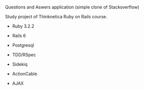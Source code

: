 Questions and Aswers application (simple clone of Stackoverflow)

Study project of Thinknetica Ruby on Rails course.

* Ruby 3.2.2

* Rails 6

* Postgresql
  
* TDD/RSpec

* Sidekiq

* ActionCable

* AJAX
